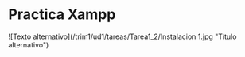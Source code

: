 # Practica Xampp

![Texto alternativo](/trim1/ud1/tareas/Tarea1_2/Instalacion 1.jpg "Título alternativo")
